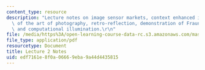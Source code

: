 ```yaml
---
content_type: resource
description: "Lecture notes on image sensor markets, context enhanced imaging, evolution\
  \ of the art of photography, retro-reflection, demonstration of Fraunhofer diffraction,\
  \ and computational illumination.\r\n"
file: /media/https%3A/open-learning-course-data-rc.s3.amazonaws.com/mas-531-computational-camera-and-photography-fall-2009/edf7161e8f0a06669eba9a44d4435815_MITMAS_531F09_lec02_notes.pdf
file_type: application/pdf
resourcetype: Document
title: Lecture 2 Notes
uid: edf7161e-8f0a-0666-9eba-9a44d4435815
---
```

